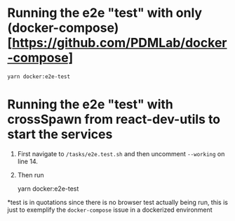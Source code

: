 # Running the e2e "test" with only (docker-compose)[https://github.com/PDMLab/docker-compose]
    
    yarn docker:e2e-test


# Running the e2e "test" with crossSpawn from react-dev-utils to start the services
1. First navigate to `/tasks/e2e.test.sh` and then uncomment `--working` on line 14.   
2. Then run

    yarn docker:e2e-test


*test is in quotations since there is no browser test actually being run, this is just to exemplify the `docker-compose` issue in a dockerized environment

